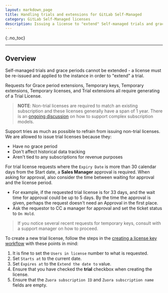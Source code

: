 ```yaml
---
layout: markdown_page
title: Handling trials and extensions for GitLab Self-Managed
category: GitLab Self-Managed licenses
description: Issuing a license to "extend" Self-managed trials and grace periods
---
```


{:.no_toc}

----

## Overview

Self-managed trials and grace periods cannot be extended - a license must be re-issued and applied
to the instance in order to "extend" a trial.

Requests for Grace period extensions, Temporary keys, Temporary extensions, Temporary licenses, 
and Trial extensions all require generating of a Trial License.

> **NOTE**: Non-trial licenses are required to match an existing subscription and these licenses 
generally have a span of 1 year. There is an 
[ongoing discussion](https://gitlab.com/gitlab-com/support/support-team-meta/-/issues/3817) on
how to support complex subscription models.

Support tries as much as possible to refrain from issuing non-trial licenses.
We are allowed to issue trial licenses because they:

- Have no grace period
- Don't affect historical data tracking
- Aren't tied to any subscriptions for revenue purposes

For trial license requests where the `Expiry Date` is more than 30 calendar days from the Start date, a **Sales Manager** approval is required. When asking for approval, also consider the time between waiting for approval and the license period.
   - For example, if the requested trial license is for 33 days, and the wait time for approval could be up to 5 days. By the time the approval is given, perhaps the request doesn't need an Approval in the first place.
   - Ask the requestor to CC a manager for approval and set the ticket status to `On Hold`.
> If you notice several recent requests for temporary keys, consult with a support manager on how to proceed.

To create a new trial license, follow the steps in the
[creating a license key workflow](creating_licenses.html) with these points in mind:

1. It is fine to set the `Users in license` number to what is requested.
1. Set `Starts at` to the current date.
1. Set `Expires at` to the `Extend the date to` value.
1. Ensure that you have checked the **trial** checkbox when creating the license. 
1. Ensure that the `Zuora subscription ID` and `Zuora subscription name` fields are empty.



